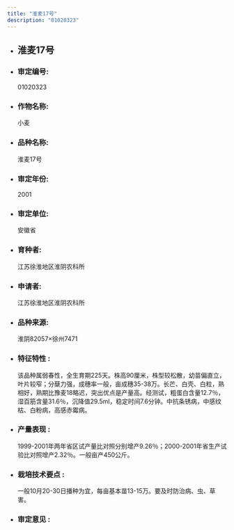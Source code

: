 ```yaml
---
title: "淮麦17号"
description: "01020323"
---
```

* ## 淮麦17号
* ###  审定编号:  
   01020323

*  ### 作物名称:  
   小麦

*   ###  品种名称: 
    淮麦17号

*   ### 审定年份: 
    2001

*   ### 审定单位:  
    安徽省

*   ### 育种者:  
    江苏徐淮地区淮阴农科所

*   ### 申请者:  
    江苏徐淮地区淮阴农科所

*   ### 品种来源:  
    淮阴82057×徐州7471

*   ### 特征特性 : 
    该品种属弱春性，全生育期225天。株高90厘米，株型较松散，幼苗偏直立，叶片较窄；分蘖力强，成穗率一般，亩成穗35-38万。长芒、白壳、白粒，熟相好，熟期比豫麦18略迟，突出优点是产量高。经测试，粗蛋白含量12.7％，湿百筋含量31.6％，沉降值29.5ml，稳定时间7.6分钟。中抗条锈病，中感纹枯、白粉病，高感赤霉病。

*   ### 产量表现 : 
    1999-2001年两年省区试产量比对照分别增产9.26％；2000-2001年省生产试验比对照增产2.32％。一般亩产450公斤。

*   ### 栽培技术要点 : 
    一般10月20-30日播种为宜，每亩基本苗13-15万。要及时防治病、虫、草害。

*   ### 审定意见 : 
    
